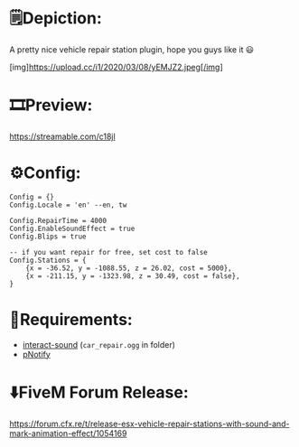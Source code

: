 # :spiral_notepad:**Depiction:**
A pretty nice vehicle repair station plugin, hope you guys like it :smiley:

[img]https://upload.cc/i1/2020/03/08/yEMJZ2.jpeg[/img]

# :film_strip:**Preview:**
https://streamable.com/c18jl

# :gear:**Config:**
```
Config = {}
Config.Locale = 'en' --en, tw

Config.RepairTime = 4000
Config.EnableSoundEffect = true
Config.Blips = true

-- if you want repair for free, set cost to false
Config.Stations = {
	{x = -36.52, y = -1088.55, z = 26.02, cost = 5000},
	{x = -211.15, y = -1323.98, z = 30.49, cost = false},
}
```

# :closed_lock_with_key:**Requirements:**
* [interact-sound](https://forum.cfx.re/t/release-play-custom-sounds-for-interactions/8282) (`car_repair.ogg` in folder)
* [pNotify](https://forum.cfx.re/t/release-pnotify-in-game-js-notifications-using-noty/20659)

# :arrow_down:**FiveM Forum Release:**
https://forum.cfx.re/t/release-esx-vehicle-repair-stations-with-sound-and-mark-animation-effect/1054169
